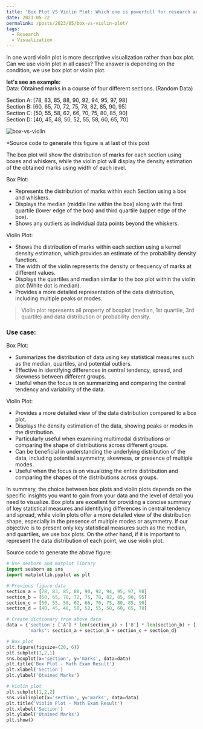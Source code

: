 ```yaml
---
title: 'Box Plot VS Violin Plot: Which one is powerfull for research articles'
date: 2023-05-22
permalink: /posts/2023/05/box-vs-violin-plot/
tags:
  - Research
  - Visualization
---
```


In one word violin plot is more descriptive visualization rather than box plot. Can we use violin plot in all cases? The answer is depending on the condition, we use box plot or violin plot.

**let's see an example:** \
Data: Obtained marks in a course of four different sections. (Random Data)

Section A: [78, 83, 85, 88, 90, 92, 94, 95, 97, 98] \
Section B: [60, 65, 70, 72, 75, 78, 82, 85, 90, 95] \
Section C: [50, 55, 58, 62, 66, 70, 75, 80, 85, 90] \
Section D: [40, 45, 48, 50, 52, 55, 58, 60, 65, 70] 

![box-vs-violin](https://riadhassan.github.io/academic/images/box-vs-violin.png)

*Source code to generate this figure is at last of this post

The box plot will show the distribution of marks for each section using boxes and whiskers, while the violin plot will display the density estimation of the obtained marks using width of each level.

Box Plot:
- Represents the distribution of marks within each Section using a box and whiskers.
- Displays the median (middle line within the box) along with the first quartile (lower edge of the box) and third quartile (upper edge of the box).
- Shows any outliers as individual data points beyond the whiskers.

Violin Plot:
- Shows the distribution of marks within each section using a kernel density estimation, which provides an estimate of the probability density function.
- The width of the violin represents the density or frequency of marks at different values.
- Displays the quartiles and median similar to the box plot within the violin plot (White dot is median).
- Provides a more detailed representation of the data distribution, including multiple peaks or modes.

> Violin plot represents all property of boxplot (median, 1st quartile, 3rd quartile) and data distribution or probability density.

### Use case:

Box Plot:
- Summarizes the distribution of data using key statistical measures such as the median, quartiles, and potential outliers.
- Effective in identifying differences in central tendency, spread, and skewness between different groups.
- Useful when the focus is on summarizing and comparing the central tendency and variability of the data.

Violin Plot:
- Provides a more detailed view of the data distribution compared to a box plot.
- Displays the density estimation of the data, showing peaks or modes in the distribution.
- Particularly useful when examining multimodal distributions or comparing the shape of distributions across different groups.
- Can be beneficial in understanding the underlying distribution of the data, including potential asymmetry, skewness, or presence of multiple modes.
- Useful when the focus is on visualizing the entire distribution and comparing the shapes of the distributions across groups.

In summary, the choice between box plots and violin plots depends on the specific insights you want to gain from your data and the level of detail you need to visualize. Box plots are excellent for providing a concise summary of key statistical measures and identifying differences in central tendency and spread, while violin plots offer a more detailed view of the distribution shape, especially in the presence of multiple modes or asymmetry. If our objective is to present only key statistical measures such as the median, and quartiles, we use box plots. On the other hand, if it is important to represent the data distribution of each point, we use violin plot.

Source code to generate the above figure:


```python 
# Use seaborn and matplot library
import seaborn as sns 
import matplotlib.pyplot as plt

# Previous figure data
section_a = [78, 83, 85, 88, 90, 92, 94, 95, 97, 98]
section_b = [60, 65, 70, 72, 75, 78, 82, 85, 90, 95]
section_c = [50, 55, 58, 62, 66, 70, 75, 80, 85, 90]
section_d = [40, 45, 48, 50, 52, 55, 58, 60, 65, 70]

# Create dictionary from above data
data = {'section': ['A'] * len(section_a) + ['B'] * len(section_b) + ['C'] * len(section_c) + ['D'] * len(section_d),
        'marks': section_a + section_b + section_c + section_d}

# Box plot
plt.figure(figsize=(20, 6))
plt.subplot(1,2,1)
sns.boxplot(x='section', y='marks', data=data)
plt.title('Box Plot - Math Exam Result')
plt.xlabel('Section')
plt.ylabel('Otained Marks')

# Violin plot
plt.subplot(1,2,2)
sns.violinplot(x='section', y='marks', data=data)
plt.title('Violin Plot - Math Exam Result')
plt.xlabel('Section')
plt.ylabel('Otained Marks')
plt.show()
```